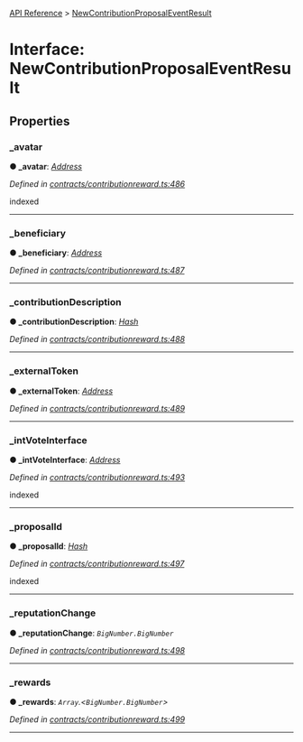 [API Reference](../README.md) > [NewContributionProposalEventResult](../interfaces/NewContributionProposalEventResult.md)



# Interface: NewContributionProposalEventResult


## Properties
<a id="_avatar"></a>

###  _avatar

**●  _avatar**:  *[Address](../#Address)* 

*Defined in [contracts/contributionreward.ts:486](https://github.com/daostack/arc.js/blob/616f6e7/lib/contracts/contributionreward.ts#L486)*



indexed




___

<a id="_beneficiary"></a>

###  _beneficiary

**●  _beneficiary**:  *[Address](../#Address)* 

*Defined in [contracts/contributionreward.ts:487](https://github.com/daostack/arc.js/blob/616f6e7/lib/contracts/contributionreward.ts#L487)*





___

<a id="_contributionDescription"></a>

###  _contributionDescription

**●  _contributionDescription**:  *[Hash](../#Hash)* 

*Defined in [contracts/contributionreward.ts:488](https://github.com/daostack/arc.js/blob/616f6e7/lib/contracts/contributionreward.ts#L488)*





___

<a id="_externalToken"></a>

###  _externalToken

**●  _externalToken**:  *[Address](../#Address)* 

*Defined in [contracts/contributionreward.ts:489](https://github.com/daostack/arc.js/blob/616f6e7/lib/contracts/contributionreward.ts#L489)*





___

<a id="_intVoteInterface"></a>

###  _intVoteInterface

**●  _intVoteInterface**:  *[Address](../#Address)* 

*Defined in [contracts/contributionreward.ts:493](https://github.com/daostack/arc.js/blob/616f6e7/lib/contracts/contributionreward.ts#L493)*



indexed




___

<a id="_proposalId"></a>

###  _proposalId

**●  _proposalId**:  *[Hash](../#Hash)* 

*Defined in [contracts/contributionreward.ts:497](https://github.com/daostack/arc.js/blob/616f6e7/lib/contracts/contributionreward.ts#L497)*



indexed




___

<a id="_reputationChange"></a>

###  _reputationChange

**●  _reputationChange**:  *`BigNumber.BigNumber`* 

*Defined in [contracts/contributionreward.ts:498](https://github.com/daostack/arc.js/blob/616f6e7/lib/contracts/contributionreward.ts#L498)*





___

<a id="_rewards"></a>

###  _rewards

**●  _rewards**:  *`Array`.<`BigNumber.BigNumber`>* 

*Defined in [contracts/contributionreward.ts:499](https://github.com/daostack/arc.js/blob/616f6e7/lib/contracts/contributionreward.ts#L499)*





___



